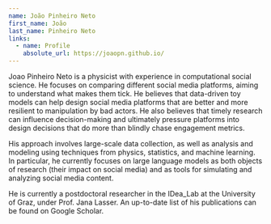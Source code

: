 ```yaml
---
name: João Pinheiro Neto
first_name: João
last_name: Pinheiro Neto
links:
  - name: Profile
    absolute_url: https://joaopn.github.io/
---
```


Joao Pinheiro Neto is a physicist with experience in computational social science. He focuses on comparing different social media platforms, aiming to understand what makes them tick. He believes that data-driven toy models can help design social media platforms that are better and more resilient to manipulation by bad actors. He also believes that timely research can influence decision-making and ultimately pressure platforms into design decisions that do more than blindly chase engagement metrics.

His approach involves large-scale data collection, as well as analysis and modeling using techniques from physics, statistics, and machine learning. In particular, he currently focuses on large language models as both objects of research (their impact on social media) and as tools for simulating and analyzing social media content.

He is currently a postdoctoral researcher in the IDea_Lab at the University of Graz, under Prof. Jana Lasser. An up-to-date list of his publications can be found on Google Scholar.
